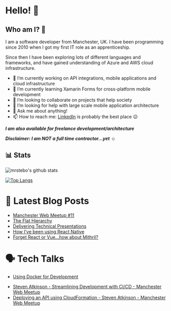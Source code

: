 # Hello! 👋

## Who am I? :thinking:

I am a software developer from Manchester, UK. I have been programming since 2010 when I got my first IT role as an apprenticeship.

Since then I have been exploring lots of different languages and frameworks, and have gained understanding of Azure and AWS cloud infrastructure.

- 🔭 I’m currently working on API integrations, mobile applications and cloud infrastructure
- 🌱 I’m currently learning Xamarin Forms for cross-platform mobile development
- 👯 I’m looking to collaborate on projects that help society
- 🤔 I’m looking for help with large scale mobile application architecture
- 💬 Ask me about anything!
- 📫 How to reach me: [LinkedIn](https://www.linkedin.com/in/steven-atkinson-79977516/) is probably the best place :wink:

**_I am also available for freelance development/architecture_**

**_Disclaimer: I am NOT a full time contractor...yet_** :relaxed:

## 📊 Stats

![mrstebo's github stats](https://github-readme-stats.vercel.app/api?username=mrstebo&show_icons=true&count_private=true)

[![Top Langs](https://github-readme-stats.vercel.app/api/top-langs/?username=mrstebo)](https://github.com/anuraghazra/github-readme-stats)

# 📔 Latest Blog Posts

<!-- BLOG-POST-LIST:START -->
- [Manchester Web Meetup #11](https://medium.com/@steven_atkinson/manchester-web-meetup-11-8e19495b9432?source=rss-4d26508a7421------2)
- [The Flat Hierarchy](https://medium.com/@steven_atkinson/the-flat-hierarchy-2234f67a5e1d?source=rss-4d26508a7421------2)
- [Delivering Technical Presentations](https://medium.com/@steven_atkinson/delivering-technical-presentations-ce53ebe95661?source=rss-4d26508a7421------2)
- [How I’ve been using React Native](https://medium.com/@steven_atkinson/how-ive-been-using-react-native-1ded10799304?source=rss-4d26508a7421------2)
- [Forget React or Vue…how about Mithril?](https://medium.com/@steven_atkinson/forget-react-or-vue-how-about-mithril-d5d1c44d77ac?source=rss-4d26508a7421------2)
<!-- BLOG-POST-LIST:END -->

# 🗣️ Tech Talks

- [Using Docker for Development](https://vimeo.com/261998587)

<!-- TECH-TALKS:START -->
- [Steven Atkinson - Streamlining Development with CI/CD - Manchester Web Meetup](https://www.youtube.com/watch?v=6IpTc7V3Qfs)
- [Deploying an API using CloudFormation - Steven Atkinson - Manchester Web Meetup](https://www.youtube.com/watch?v=s-WqKkAg7qw)
<!-- TECH-TALKS:END -->
